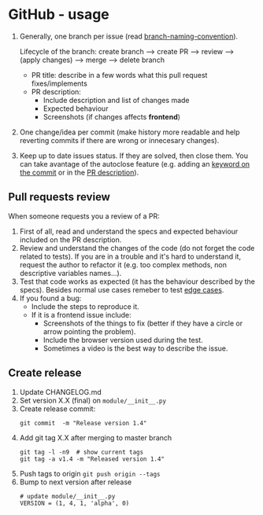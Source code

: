 # GitHub - usage

1. Generally, one branch per issue (read [branch-naming-convention](git-branch-naming-convention.md)).

    Lifecycle of the branch: create branch --> create PR --> review --> (apply changes) --> merge --> delete branch
    - PR title: describe in a few words what this pull request fixes/implements
    - PR description:
        - Include description and list of changes made
        - Expected behaviour
        - Screenshots (if changes affects **frontend**)
2. One change/idea per commit (make history more readable and help reverting commits if there are wrong or innecesary changes).

3. Keep up to date issues status. If they are solved, then close them. You can take avantage of the autoclose feature (e.g. adding an [keyword on the commit](https://github.blog/2013-01-22-closing-issues-via-commit-messages/) or in the [PR description](https://github.blog/2013-05-14-closing-issues-via-pull-requests/)).

## Pull requests review

When someone requests you a review of a PR:
1. First of all, read and understand the specs and expected behaviour included on the PR description.
2. Review and understand the changes of the code (do not forget the code related to tests). If you are in a trouble and it's hard to understand it, request the author to refactor it (e.g. too complex methods, non descriptive variables names...).
3. Test that code works as expected (it has the behaviour described by the specs). Besides normal use cases remeber to test [edge cases](https://en.wikipedia.org/wiki/Edge_case).
4. If you found a bug:
    - Include the steps to reproduce it.
    - If it is a frontend issue include:
        - Screenshots of the things to fix (better if they have a circle or arrow pointing the problem).
        - Include the browser version used during the test.
        - Sometimes a video is the best way to describe the issue.


## Create release

1. Update CHANGELOG.md
2. Set version X.X (final) on `module/__init__.py`
3. Create release commit:
    ```
    git commit  -m "Release version 1.4"
    ```
4. Add git tag X.X after merging to master branch
    ```
    git tag -l -n9  # show current tags
    git tag -a v1.4 -m "Released version 1.4"
    ```
5. Push tags to origin
    `git push origin --tags`
6. Bump to next version after release
    ```
    # update module/__init__.py
    VERSION = (1, 4, 1, 'alpha', 0)
    ```
